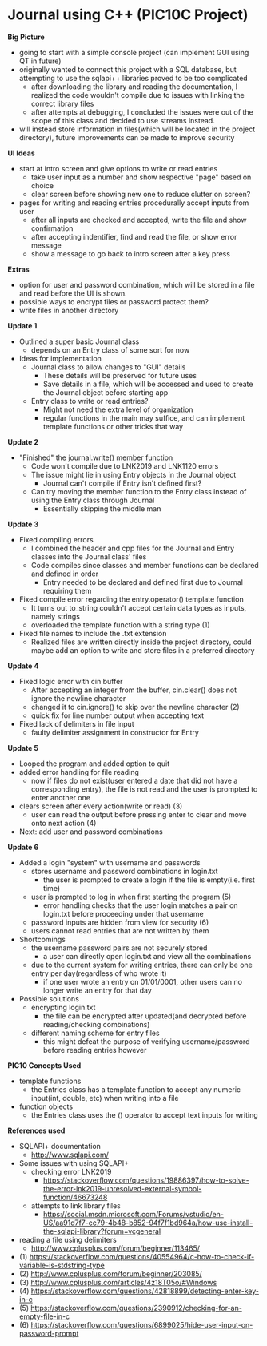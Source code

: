# Journal using C++ (PIC10C Project)

__Big Picture__
* going to start with a simple console project (can implement GUI using QT in future)
* originally wanted to connect this project with a SQL database, but attempting to use the sqlapi++ libraries proved to be too complicated
  * after downloading the library and reading the documentation, I realized the code wouldn't compile due to issues with linking the correct library files
  * after attempts at debugging, I concluded the issues were out of the scope of this class and decided to use streams instead. 
* will instead store information in files(which will be located in the project directory), future improvements can be made to improve security

__UI Ideas__
* start at intro screen and give options to write or read entries
  * take user input as a number and show respective "page" based on choice 
  * clear screen before showing new one to reduce clutter on screen?
* pages for writing and reading entries procedurally accept inputs from user 
  * after all inputs are checked and accepted, write the file and show confirmation
  * after accepting indentifier, find and read the file, or show error message
  * show a message to go back to intro screen after a key press
  
__Extras__
* option for user and password combination, which will be stored in a file and read before the UI is shown. 
* possible ways to encrypt files or password protect them?
* write files in another directory

__Update 1__
* Outlined a super basic Journal class
  * depends on an Entry class of some sort for now
* Ideas for implementation
  * Journal class to allow changes to "GUI" details
    * These details will be preserved for future uses
    * Save details in a file, which will be accessed and used to create the Journal object before starting app
  * Entry class to write or read entries?
    * Might not need the extra level of organization 
    * regular functions in the main may suffice, and can implement template functions or other tricks that way
    
__Update 2__
* "Finished" the journal.write() member function
  * Code won't compile due to LNK2019 and LNK1120 errors
  * The issue might lie in using Entry objects in the Journal object
    * Journal can't compile if Entry isn't defined first?
  * Can try moving the member function to the Entry class instead of using the Entry class through Journal
    * Essentially skipping the middle man 
    
__Update 3__
* Fixed compiling errors
  * I combined the header and cpp files for the Journal and Entry classes into the Journal class' files
  * Code compiles since classes and member functions can be declared and defined in order
    * Entry needed to be declared and defined first due to Journal requiring them
* Fixed compile error regarding the entry.operator() template function
  * It turns out to_string couldn't accept certain data types as inputs, namely strings
  * overloaded the template function with a string type (1)
* Fixed file names to include the .txt extension 
  * Realized files are written directly inside the project directory, could maybe add an option to write and store files in a preferred directory
  
__Update 4__
* Fixed logic error with cin buffer
  * After accepting an integer from the buffer, cin.clear() does not ignore the newline character
  * changed it to cin.ignore() to skip over the newline character (2)
  * quick fix for line number output when accepting text
* Fixed lack of delimiters in file input
  * faulty delimiter assignment in constructor for Entry
  
__Update 5__ 
* Looped the program and added option to quit 
 * added error handling for file reading
   * now if files do not exist(user entered a date that did not have a corresponding entry), the file is not read and the user is prompted to enter another one
* clears screen after every action(write or read) (3)
  * user can read the output before pressing enter to clear and move onto next action (4)
* Next: add user and password combinations

__Update 6__
* Added a login "system" with username and passwords
  * stores username and password combinations in login.txt
    * the user is prompted to create a login if the file is empty(i.e. first time)
  * user is prompted to log in when first starting the program (5)
    * error handling checks that the user login matches a pair on login.txt before proceeding under that username
  * password inputs are hidden from view for security (6)
  * users cannot read entries that are not written by them
* Shortcomings
  * the username password pairs are not securely stored
    * a user can directly open login.txt and view all the combinations
  * due to the current system for writing entries, there can only be one entry per day(regardless of who wrote it)
    * if one user wrote an entry on 01/01/0001, other users can no longer write an entry for that day
* Possible solutions
  * encrypting login.txt
    * the file can be encrypted after updated(and decrypted before reading/checking combinations)
  * different naming scheme for entry files
    * this might defeat the purpose of verifying username/password before reading entries however
    
__PIC10 Concepts Used__
* template functions
  * the Entries class has a template function to accept any numeric input(int, double, etc) when writing into a file
* function objects
  * the Entries class uses the () operator to accept text inputs for writing

__References used__
* SQLAPI+ documentation
  * http://www.sqlapi.com/
* Some issues with using SQLAPI+
  * checking error LNK2019
    * https://stackoverflow.com/questions/19886397/how-to-solve-the-error-lnk2019-unresolved-external-symbol-function/46673248
  * attempts to link library files
    * https://social.msdn.microsoft.com/Forums/vstudio/en-US/aa91d7f7-cc79-4b48-b852-94f7f1bd964a/how-use-install-the-sqlapi-library?forum=vcgeneral
* reading a file using delimiters
  * http://www.cplusplus.com/forum/beginner/113465/
* (1) https://stackoverflow.com/questions/40554964/c-how-to-check-if-variable-is-stdstring-type
* (2) http://www.cplusplus.com/forum/beginner/203085/
* (3) http://www.cplusplus.com/articles/4z18T05o/#Windows
* (4) https://stackoverflow.com/questions/42818899/detecting-enter-key-in-c
* (5) https://stackoverflow.com/questions/2390912/checking-for-an-empty-file-in-c
* (6) https://stackoverflow.com/questions/6899025/hide-user-input-on-password-prompt
